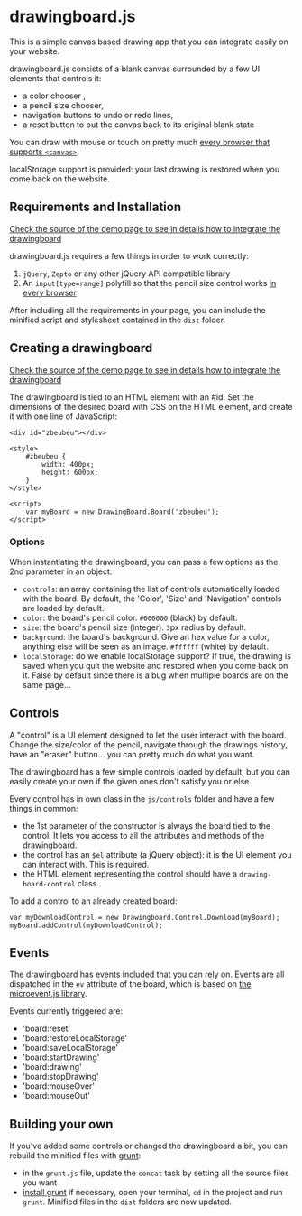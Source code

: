 # drawingboard.js

This is a simple canvas based drawing app that you can integrate easily on your website.

drawingboard.js consists of a blank canvas surrounded by a few UI elements that controls it:

* a color chooser ,
* a pencil size chooser,
* navigation buttons to undo or redo lines,
* a reset button to put the canvas back to its original blank state

You can draw with mouse or touch on pretty much [every browser that supports `<canvas>`](http://caniuse.com/#feat=canvas).

localStorage support is provided: your last drawing is restored when you come back on the website.

## Requirements and Installation

[Check the source of the demo page to see in details how to integrate the drawingboard](http://manu.habite.la/drawingboard/example/)

drawingboard.js requires a few things in order to work correctly:

1. `jQuery`, `Zepto` or any other jQuery API compatible library
2. An `input[type=range]` polyfill so that the pencil size control works [in every browser](http://caniuse.com/#feat=input-range)

After including all the requirements in your page, you can include the minified script and stylesheet contained in the `dist` folder.

## Creating a drawingboard

[Check the source of the demo page to see in details how to integrate the drawingboard](http://manu.habite.la/drawingboard/example/)

The drawingboard is tied to an HTML element with an #id. Set the dimensions of the desired board with CSS on the HTML element, and create it with one line of JavaScript:

	<div id="zbeubeu"></div>

	<style>
		#zbeubeu {
			width: 400px;
			height: 600px;
		}
	</style>

	<script>
		var myBoard = new DrawingBoard.Board('zbeubeu');
	</script>

### Options

When instantiating the drawingboard, you can pass a few options as the 2nd parameter in an object:

* `controls`: an array containing the list of controls automatically loaded with the board. By default, the 'Color', 'Size' and 'Navigation' controls are loaded by default.
* `color`: the board's pencil color. `#000000` (black) by default.
* `size`: the board's pencil size (integer). `3`px radius by default.
* `background`: the board's background. Give an hex value for a color, anything else will be seen as an image. `#ffffff` (white) by default.
* `localStorage`: do we enable localStorage support? If true, the drawing is saved when you quit the website and restored when you come back on it. False by default since there is a bug when multiple boards are on the same page...

## Controls

A "control" is a UI element designed to let the user interact with the board. Change the size/color of the pencil, navigate through the drawings history, have an "eraser" button... you can pretty much do what you want.

The drawingboard has a few simple controls loaded by default, but you can easily create your own if the given ones don't satisfy you or else.

Every control has in own class in the `js/controls` folder and have a few things in common:

* the 1st parameter of the constructor is always the board tied to the control. It lets you access to all the attributes and methods of the drawingboard.
* the control has an `$el` attribute (a jQuery object): it is the UI element you can interact with. This is required.
* the HTML element representing the control should have a `drawing-board-control` class.

To add a control to an already created board:

	var myDownloadControl = new Drawingboard.Control.Download(myBoard);
	myBoard.addControl(myDownloadControl);

## Events

The drawingboard has events included that you can rely on. Events are all dispatched in the `ev` attribute of the board, which is based on [the microevent.js library](https://github.com/jeromeetienne/microevent.js).

Events currently triggered are: 

* 'board:reset'
* 'board:restoreLocalStorage'
* 'board:saveLocalStorage'
* 'board:startDrawing'
* 'board:drawing'
* 'board:stopDrawing'
* 'board:mouseOver'
* 'board:mouseOut'

## Building your own

If you've added some controls or changed the drawingboard a bit, you can rebuild the minified files with [grunt](http://gruntjs.com/):

* in the `grunt.js` file, update the `concat` task by setting all the source files you want
* [install grunt](http://gruntjs.com/getting-started) if necessary, open your terminal, `cd` in the project and run `grunt`. Minified files in the `dist` folders are now updated.